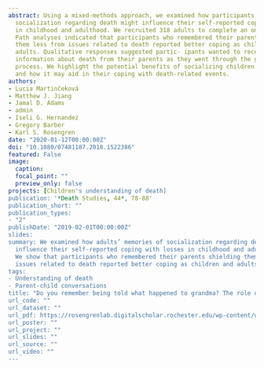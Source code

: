 ```yaml
---
abstract: Using a mixed-methods approach, we examined how participants’ memories of
  socialization regarding death might influence their self-reported coping with losses
  in childhood and adulthood. We recruited 318 adults to complete an online survey.
  Path analyses indicated that participants who remembered their parents shielding
  them less from issues related to death reported better coping as children and
  adults. Qualitative responses suggested partic- ipants wanted to receive more
  information about death from their parents as they went through the grieving
  process. We highlight the potential benefits of socializing children about death,
  and how it may aid in their coping with death-related events.
authors:
- Lucia Martinčeková
- Matthew J. Jiang
- Jamal D. Adams
- admin
- Iseli G. Hernandez
- Gregory Barber
- Karl S. Rosengren
date: "2020-01-12T00:00:00Z"
doi: "10.1080/07481187.2018.1522386"
featured: False
image:
  caption: 
  focal_point: ""
  preview_only: false
projects: [Children's understanding of death]
publication: '*Death Studies, 44*, 78-88'
publication_short: ""
publication_types:
- "2"
publishDate: "2019-02-01T00:00:00Z"
slides: 
summary: We examined how adults’ memories of socialization regarding death might
  influence their self-reported coping with losses in childhood and adulthood.
  We show that participants who remembered their parents shielding them less from
  issues related to death reported better coping as children and adults.
tags:
- Understanding of death
- Parent-child conversations
title: "Do you remember being told what happened to grandma? The role of early socialization on later coping with death"
url_code: ""
url_dataset: ""
url_pdf: https://rosengrenlab.digitalscholar.rochester.edu/wp-content/uploads/2020/06/Death-studies-2018-D-you-remember-grandma.pdf
url_poster: ""
url_project: ""
url_slides: ""
url_source: ""
url_video: ""
---
```

